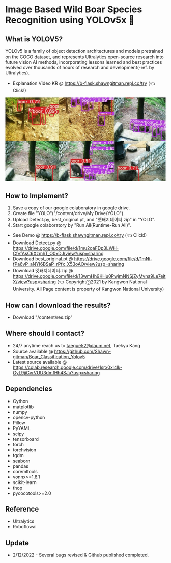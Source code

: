 # Image Based Wild Boar Species Recognition using YOLOv5x 🐗

## What is YOLOV5?

YOLOv5 is a family of object detection architectures and models pretrained on the COCO dataset, and represents Ultralytics open-source research into future vision AI methods, incorporating lessons learned and best practices evolved over thousands of hours of research and development(-ref. by Ultralytics).  

* Explanation Video KR @ https://b-flask.shawngitman.repl.co/try (👈 Click!)

![Watch the video](boar_sample.jpg)

## How to Implement?

1. Save a copy of our google colaboratory in google drive.
2. Create file "YOLO"("/content/drive/My Drive/YOLO").
3. Upload Detect.py, best_original.pt, and "멧돼지데이터.zip" in "YOLO".
4. Start google colaboratory by "Run All(Runtime-Run All)".

* See Demo @ https://b-flask.shawngitman.repl.co/try (👈 Click!)
* Download Detect.py @ https://drive.google.com/file/d/1mu2oaFDp3LWH-CfvfAsC6XzmhT_O0xDJ/view?usp=sharing
* Download best_original.pt @ https://drive.google.com/file/d/1mNi-fPa6vP_aNYI6BSaP_rPfx_X53oAO/view?usp=sharing
* Download 멧돼지데이터.zip @ https://drive.google.com/file/d/13wmHh9KHu0PwjmNNSjZyMvna9Le7eitX/view?usp=sharing (👈 Copyrightⓒ2021 by Kangwon National University. All Page content is property of Kangwon National University)

## How can I download the results?

* Download "/content/res.zip"

## Where should I contact?

* 24/7 anytime reach us to taegue52@daum.net, Taekyu Kang
* Source available @ https://github.com/Shawn-gitman/Boar_Classification_Yolov5
* Latest source available @ https://colab.research.google.com/drive/1srx0xl4lk-GyL9jiCvrVUU3dmfHh4SJu?usp=sharing


## Dependencies

* Cython
* matplotlib
* numpy
* opencv-python
* Pillow
* PyYAML
* scipy
* tensorboard
* torch
* torchvision
* tqdm
* seaborn
* pandas
* coremltools
* vonnx>=1.8.1
* scikit-learn
* thop
* pycocotools>=2.0

## Reference

* Ultralytics
* Roboflowai

## Update

* 2/12/2022 - Several bugs revised & Github published completed.
